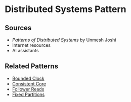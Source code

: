 # Distributed Systems Pattern

## Sources

- *Patterns of Distributed Systems* by Unmesh Joshi
- Internet resources
- AI assistants

## Related Patterns

- [Bounded Clock ](./patterns/bounded_clock.md)
- [Consistent Core ](./patterns/consistent_core.md)
- [Follower Reads](./patterns/follower_reads.md)
- [Fixed Partitions](./patterns/fixed_partitions.md)